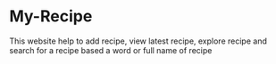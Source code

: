 # My-Recipe
This website help to add recipe, view latest recipe, explore recipe and search for a recipe based a word or full name of recipe
